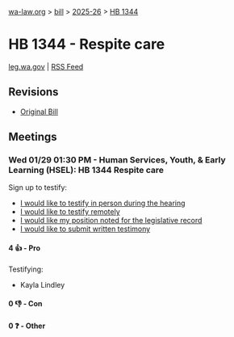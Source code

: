 [wa-law.org](/) > [bill](/bill/) > [2025-26](/bill/2025-26/) > [HB 1344](/bill/2025-26/hb/1344/)

# HB 1344 - Respite care
[leg.wa.gov](https://app.leg.wa.gov/billsummary?BillNumber=1344&Year=2025&Initiative=false) | [RSS Feed](./rss.xml)

## Revisions
* [Original Bill](1/)

## Meetings
### Wed 01/29 01:30 PM - Human Services, Youth, & Early Learning (HSEL): HB 1344 Respite care
Sign up to testify:
* [I would like to testify in person during the hearing](https://app.leg.wa.gov/csi/Testifier/Add?chamber=House&mId=32564&aId=162006&caId=25130&tId=1)
* [I would like to testify remotely](https://app.leg.wa.gov/csi/Testifier/Add?chamber=House&mId=32564&aId=162006&caId=25130&tId=2)
* [I would like my position noted for the legislative record](https://app.leg.wa.gov/csi/Testifier/Add?chamber=House&mId=32564&aId=162006&caId=25130&tId=3)
* [I would like to submit written testimony](https://app.leg.wa.gov/csi/Testifier/Add?chamber=House&mId=32564&aId=162006&caId=25130&tId=4)

#### 4 👍 - Pro
Testifying:
* Kayla Lindley

#### 0 👎 - Con

#### 0 ❓ - Other
